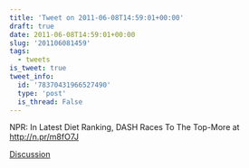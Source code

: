 ```yaml
---
title: 'Tweet on 2011-06-08T14:59:01+00:00'
draft: true
date: 2011-06-08T14:59:01+00:00
slug: '201106081459'
tags:
  - tweets
is_tweet: true
tweet_info:
  id: '78370431966527490'
  type: 'post'
  is_thread: False
---
```




NPR: In Latest Diet Ranking, DASH Races To The Top-More at http://n.pr/m8fO7J

[Discussion](https://x.com/sytelus/status/78370431966527490)
